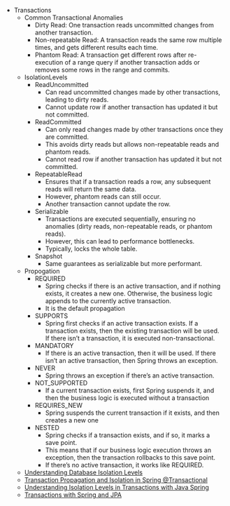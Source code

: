 * Transactions
  * Common Transactional Anomalies
      * Dirty Read: One transaction reads uncommitted changes from another transaction.
      * Non-repeatable Read: A transaction reads the same row multiple times, and gets different results each time.
      * Phantom Read: A transaction get different rows after re-execution of a range query if another transaction adds or removes some rows in the range and commits.
  * IsolationLevels
      * ReadUncommitted
          * Can read uncommitted changes made by other transactions, leading to dirty reads.
          * Cannot update row if another transaction has updated it but not committed.
      * ReadCommitted
          * Can only read changes made by other transactions once they are committed.
          * This avoids dirty reads but allows non-repeatable reads and phantom reads.
          * Cannot read row if another transaction has updated it but not committed.
      * RepeatableRead
          * Ensures that if a transaction reads a row, any subsequent reads will return the same data.
          * However, phantom reads can still occur.
          * Another transaction cannot update the row.
      * Serializable
          * Transactions are executed sequentially, ensuring no anomalies (dirty reads, non-repeatable reads, or phantom reads).
          * However, this can lead to performance bottlenecks.
          * Typically, locks the whole table.
      * Snapshot
          * Same guarantees as serializable but more performant.
  * Propogation
      * REQUIRED
          * Spring checks if there is an active transaction, and if nothing exists, it creates a new one. Otherwise, the business logic appends to the currently active transaction.
          * It is the default propagation
      * SUPPORTS
          * Spring first checks if an active transaction exists. If a transaction exists, then the existing transaction will be used. If there isn’t a transaction, it is executed non-transactional.
      * MANDATORY
          * If there is an active transaction, then it will be used. If there isn’t an active transaction, then Spring throws an exception.
      * NEVER
          * Spring throws an exception if there’s an active transaction.
      * NOT_SUPPORTED
          * If a current transaction exists, first Spring suspends it, and then the business logic is executed without a transaction
      * REQUIRES_NEW
          * Spring suspends the current transaction if it exists, and then creates a new one
      * NESTED
          * Spring checks if a transaction exists, and if so, it marks a save point.
          * This means that if our business logic execution throws an exception, then the transaction rollbacks to this save point.
          * If there’s no active transaction, it works like REQUIRED.
  * [Understanding Database Isolation Levels](https://medium.com/nerd-for-tech/understanding-database-isolation-levels-c4ebcd55c6b9)
  * [Transaction Propagation and Isolation in Spring @Transactional](https://www.baeldung.com/spring-transactional-propagation-isolation)
  * [Understanding Isolation Levels in Transactions with Java Spring](https://medium.com/@a.r.m.monesan_9577/understanding-isolation-levels-in-transactions-with-java-spring-c414b43b6df1)
  * [Transactions with Spring and JPA](https://www.baeldung.com/transaction-configuration-with-jpa-and-spring)